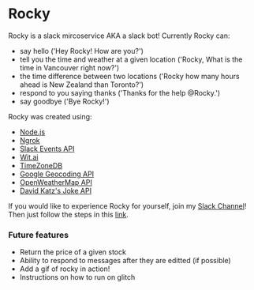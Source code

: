 # Rocky

Rocky is a slack mircoservice AKA a slack bot! Currently Rocky can:
- say hello ('Hey Rocky! How are you?')
- tell you the time and weather at a given location ('Rocky, What is the time in Vancouver right now?')
- the time difference between two locations ('Rocky how many hours ahead is New Zealand than Toronto?') 
- respond to you saying thanks ('Thanks for the help @Rocky.')
- say goodbye ('Bye Rocky!')

Rocky was created using:  
- [Node.js](https://nodejs.org)
- [Ngrok](https://ngrok.com/)
- [Slack Events API](https://api.slack.com/events-api)
- [Wit.ai](https://wit.ai/)
- [TimeZoneDB](https://timezonedb.com/)
- [Google Geocoding API](https://developers.google.com/maps/documentation/geocoding/start)
- [OpenWeatherMap API](https://openweathermap.org/api)
- [David Katz's Joke API](https://github.com/15Dkatz/official_joke_api)

If you would like to experience Rocky for yourself, join my [Slack Channel](https://sidharthbav.slack.com/join/shared_invite/enQtNDMxNDE0NzQ1MDU3LTM4ZWFiMDJmN2Q1YjUyOGRhYTliMGQzMTViNTg0YjM5NDI4N2M2NmUwMzhkODUzMTAzMTczYjFhZDliNzE4OGE)! Then just follow the steps in this [link](https://sidbav-rocky.herokuapp.com/). 

### Future features

- Return the price of a given stock
- Ability to respond to messages after they are editted (if possible)
- Add a gif of rocky in action!
- Instructions on how to run on glitch
